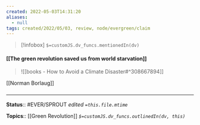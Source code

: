 ```yaml
---
created: 2022-05-03T14:31:20 
aliases:
  - null
tags: created/2022/05/03, review, node/evergreen/claim
---
```

> [!infobox]
`$=customJS.dv_funcs.mentionedIn(dv)`

#### [[The green revolution saved us from world starvation]]


> ![[books - How to Avoid a Climate Disaster#^308667894]]

[[Norman Borlaug]]
### <hr class="footnote"/>

**Status**:: #EVER/SPROUT
*edited `=this.file.mtime`*

**Topics**:: [[Green Revolution]]
*`$=customJS.dv_funcs.outlinedIn(dv, this)`*
